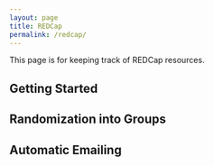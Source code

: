 ```yaml
---
layout: page
title: REDCap
permalink: /redcap/
---
```


This page is for keeping track of REDCap resources.

## Getting Started


## Randomization into Groups


## Automatic Emailing



